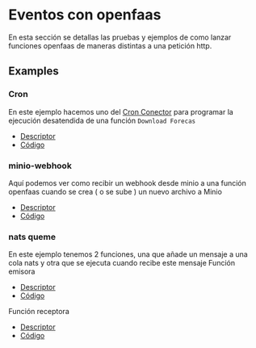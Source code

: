 # Eventos con openfaas

En esta sección se detallas las pruebas y ejemplos de como lanzar funciones openfaas de maneras distintas a una petición http.

## Examples

### Cron

En este ejemplo hacemos uno del [Cron Conector](https://github.com/openfaas/cron-connector) para programar la ejecución desatendida de una función `Download Forecas`

- [Descriptor](/Examples/openfaas/download-forecast.yml)
- [Código](/6.app/functions/download-forecast)

### minio-webhook

Aquí podemos ver como recibir un webhook desde minio a una función openfaas cuando se crea ( o se sube ) un nuevo archivo a Minio

- [Descriptor](/Examples/openfaas/minio-webhook.yml)
- [Código](/Examples/openfaas/minio-webhook)

### nats queme

En este ejemplo tenemos 2 funciones, una que añade un mensaje a una cola nats y otra que se ejecuta cuando recibe este mensaje
Función emisora

- [Descriptor](/Examples/openfaas/nats-publish.yml)
- [Código](/Examples/openfaas/nats-publish)

Función receptora

- [Descriptor](/Examples/openfaas/nats-reciver.yml)
- [Código](/Examples/openfaas/nats-reciver)
